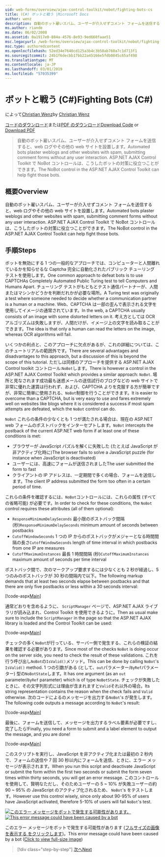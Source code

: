 ```yaml
---
uid: web-forms/overview/ajax-control-toolkit/nobot/fighting-bots-cs
title: (C#) ボットと戦う |Microsoft Docs
author: wenz
description: 自動のボット雇いスパム、ユーザーが介入せずコメント フォームを送信すると、web ログやその他の web サイトを設置します。 ASP.NET AJAX の Con で NoBot コントロール.
ms.author: riande
ms.date: 06/02/2008
ms.assetid: 0a1917e0-884a-4576-8e93-9ed660faae51
msc.legacyurl: /web-forms/overview/ajax-control-toolkit/nobot/fighting-bots-cs
msc.type: authoredcontent
ms.openlocfilehash: 52ed34e7640cd125a3b4c3b50ab760a7c1d713f1
ms.sourcegitcommit: 24b1f6decbb17bb22a45166e5fdb0845c65af498
ms.translationtype: MT
ms.contentlocale: ja-JP
ms.lasthandoff: 03/01/2019
ms.locfileid: "57035399"
---
```

<a name="fighting-bots-c"></a><span data-ttu-id="89bf3-104">ボットと戦う (C#)</span><span class="sxs-lookup"><span data-stu-id="89bf3-104">Fighting Bots (C#)</span></span>
====================
<span data-ttu-id="89bf3-105">によって[Christian Wenz](https://github.com/wenz)</span><span class="sxs-lookup"><span data-stu-id="89bf3-105">by [Christian Wenz](https://github.com/wenz)</span></span>

<span data-ttu-id="89bf3-106">[コードのダウンロード](http://download.microsoft.com/download/9/3/f/93f8daea-bebd-4821-833b-95205389c7d0/NoBot0.cs.zip)または[PDF のダウンロード](http://download.microsoft.com/download/b/6/a/b6ae89ee-df69-4c87-9bfb-ad1eb2b23373/nobot0CS.pdf)</span><span class="sxs-lookup"><span data-stu-id="89bf3-106">[Download Code](http://download.microsoft.com/download/9/3/f/93f8daea-bebd-4821-833b-95205389c7d0/NoBot0.cs.zip) or [Download PDF](http://download.microsoft.com/download/b/6/a/b6ae89ee-df69-4c87-9bfb-ad1eb2b23373/nobot0CS.pdf)</span></span>

> <span data-ttu-id="89bf3-107">自動のボット雇いスパム、ユーザーが介入せずコメント フォームを送信すると、web ログやその他の web サイトを設置します。</span><span class="sxs-lookup"><span data-stu-id="89bf3-107">Automated bots plaster weblogs and other websites with spam, submitting comment forms without any user interaction.</span></span> <span data-ttu-id="89bf3-108">ASP.NET AJAX Control Toolkit で NoBot コントロールは、こうしたボットの対策に役立つことができます。</span><span class="sxs-lookup"><span data-stu-id="89bf3-108">The NoBot control in the ASP.NET AJAX Control Toolkit can help fight those bots.</span></span>


## <a name="overview"></a><span data-ttu-id="89bf3-109">概要</span><span class="sxs-lookup"><span data-stu-id="89bf3-109">Overview</span></span>

<span data-ttu-id="89bf3-110">自動のボット雇いスパム、ユーザーが介入せずコメント フォームを送信すると、web ログやその他の web サイトを設置します。</span><span class="sxs-lookup"><span data-stu-id="89bf3-110">Automated bots plaster weblogs and other websites with spam, submitting comment forms without any user interaction.</span></span> <span data-ttu-id="89bf3-111">ASP.NET AJAX Control Toolkit で NoBot コントロールは、こうしたボットの対策に役立つことができます。</span><span class="sxs-lookup"><span data-stu-id="89bf3-111">The NoBot control in the ASP.NET AJAX Control Toolkit can help fight those bots.</span></span>

## <a name="steps"></a><span data-ttu-id="89bf3-112">手順</span><span class="sxs-lookup"><span data-stu-id="89bf3-112">Steps</span></span>

<span data-ttu-id="89bf3-113">ボットを無効にする 1 つの一般的なアプローチでは、コンピューターと人間離れているかを知らせるな Captcha 完全に自動化されたパブリック チューリング テストを使用します。</span><span class="sxs-lookup"><span data-stu-id="89bf3-113">One common approach to defeat bots is to use CAPTCHAs Completely Automated Public Turing test to tell Computers and Humans Apart.</span></span> <span data-ttu-id="89bf3-114">チューリング テストがもともとテスト通信パートナーが、人間またはマシンかどうかを判断だれかが必要な場所。</span><span class="sxs-lookup"><span data-stu-id="89bf3-114">A Turing test was originally a test where someone needed to decide whether a communication partner is a human or a machine.</span></span> <span data-ttu-id="89bf3-115">Web、CAPTCHA は一部の歪んで表示される文字を使用してイメージの通常されています。</span><span class="sxs-lookup"><span data-stu-id="89bf3-115">In the web, a CAPTCHA usually consists of an image with some distorted letters on it.</span></span> <span data-ttu-id="89bf3-116">考え方としては OCR アルゴリズムは失敗しますが、人間だけが、イメージ上の文字を読み取ることができます。</span><span class="sxs-lookup"><span data-stu-id="89bf3-116">The idea is that only a human can read the letters on the image, whereas OCR algorithms will fail.</span></span>

<span data-ttu-id="89bf3-117">いくつかの利点と、このアプローチに欠点があるが、これの詳細については、このチュートリアルの範囲外です。</span><span class="sxs-lookup"><span data-stu-id="89bf3-117">There are several advantages and disadvantages to this approach, but a discussion of this is beyond the scope of this tutorial.</span></span> <span data-ttu-id="89bf3-118">ただしは同様のアプローチを提供する ASP.NET AJAX Control toolkit コントロール:`NoBot`します。</span><span class="sxs-lookup"><span data-stu-id="89bf3-118">There is however a control in the ASP.NET AJAX Control Toolkit which provides a similar approach: `NoBot`.</span></span> <span data-ttu-id="89bf3-119">場所と見なされます成功最も迷惑メールの送信試行のブログなどの web サイトで非常に優れた運賃は行われず、および、CAPTCHA よりを克服する方が簡単ですが、非常に簡単に使用される、`NoBot`制御を行うことができます。</span><span class="sxs-lookup"><span data-stu-id="89bf3-119">It is easier to overcome than a CAPTCHA, but is very easy to use and fares extremely well on websites like blogs where it is considered a success if most spam attempts are defeated, which the `NoBot` control can do.</span></span>

<span data-ttu-id="89bf3-120">`NoBot` これらの条件の少なくとも 1 つが満たされる場合は、現在の ASP.NET web フォームのポストバックをインターセプトします。</span><span class="sxs-lookup"><span data-stu-id="89bf3-120">`NoBot` intercepts the postback of the current ASP.NET web form if at least one of these conditions is met:</span></span>

- <span data-ttu-id="89bf3-121">ブラウザーが JavaScript パズルを解くに失敗した (たとえば JavaScript が非アクティブ化時に)</span><span class="sxs-lookup"><span data-stu-id="89bf3-121">The browser fails to solve a JavaScript puzzle (for instance when JavaScript is deactivated)</span></span>
- <span data-ttu-id="89bf3-122">ユーザーには、高速にフォームが送信されました</span><span class="sxs-lookup"><span data-stu-id="89bf3-122">The user submitted the form to fast</span></span>
- <span data-ttu-id="89bf3-123">クライアントの IP アドレスは、一定期間で多くの場合、フォームを送信します。</span><span class="sxs-lookup"><span data-stu-id="89bf3-123">The client IP address submitted the form too often in a certain period of time.</span></span>

<span data-ttu-id="89bf3-124">これらの条件を確認するには、`NoBot`コントロールには、これらの属性 (すべての省略可能) が必要です。</span><span class="sxs-lookup"><span data-stu-id="89bf3-124">In order to check for these conditions, the `NoBot` control requires these attributes (all of them optional):</span></span>

- <span data-ttu-id="89bf3-125">`ResponseMinimumDelaySeconds` 最小限のポストバック間隔 (秒)</span><span class="sxs-lookup"><span data-stu-id="89bf3-125">`ResponseMinimumDelaySeconds` minimum amount of seconds between postbacks</span></span>
- <span data-ttu-id="89bf3-126">`CutoffWindowSeconds` 1 つの IP からのポストバックがメジャーとなる時間間隔の長さ</span><span class="sxs-lookup"><span data-stu-id="89bf3-126">`CutoffWindowSeconds` length of time interval in which postbacks from one IP are measures</span></span>
- <span data-ttu-id="89bf3-127">`CutoffMaximumInstances` 最長 1 時間間隔 (秒)</span><span class="sxs-lookup"><span data-stu-id="89bf3-127">`CutoffMaximumInstances` maximum amount of seconds per time interval</span></span>

<span data-ttu-id="89bf3-128">ポストバック間で、次のマークアップ要求するには少なくとも 2 秒が経過し、5 つのみのポストバックが 30 秒の間隔内で以下。</span><span class="sxs-lookup"><span data-stu-id="89bf3-128">The following markup demands that at least two seconds elapse between postbacks and that there are only five postbacks or less within a 30 seconds interval:</span></span>

[!code-aspx[Main](fighting-bots-cs/samples/sample1.aspx)]

<span data-ttu-id="89bf3-129">通常どおりを含めるように、 `ScriptManager`  ページで、ASP.NET AJAX ライブラリが読み込まれ、Control Toolkit を使用できるように。</span><span class="sxs-lookup"><span data-stu-id="89bf3-129">Then as usual make sure to include the `ScriptManager` in the page so that the ASP.NET AJAX library is loaded and the Control Toolkit can be used:</span></span>

[!code-aspx[Main](fighting-bots-cs/samples/sample2.aspx)]

<span data-ttu-id="89bf3-130">チェックの多く`NoBot`が行っている、サーバー側で発生する、これらの検証の結果を確認する必要があります。</span><span class="sxs-lookup"><span data-stu-id="89bf3-130">Since most of the checks `NoBot` is doing occur on the server side, you need to check the result of these validations.</span></span> <span data-ttu-id="89bf3-131">これを行う呼び出し`NoBot`の`IsValid()`メソッド。</span><span class="sxs-lookup"><span data-stu-id="89bf3-131">This can be done by calling `NoBot`'s `IsValid()` method.</span></span> <span data-ttu-id="89bf3-132">1 つの引数がある (として、`out`パラメーター/`ByRef`パラメーター) 型の`NoBotState`します。</span><span class="sxs-lookup"><span data-stu-id="89bf3-132">It has one argument (as an `out` parameter/`ByRef` parameter) which is of type `NoBotState`.</span></span> <span data-ttu-id="89bf3-133">チェックが失敗したときに、その文字列形式には理由が含まれますと`Valid`それ以外の場合。</span><span class="sxs-lookup"><span data-stu-id="89bf3-133">Its string representation contains the reason when the check fails and `Valid` otherwise.</span></span> <span data-ttu-id="89bf3-134">次のコードによるのメッセージを出力する`NoBot`'s が発生します。</span><span class="sxs-lookup"><span data-stu-id="89bf3-134">The following code outputs a message according to `NoBot`'s result:</span></span>

[!code-aspx[Main](fighting-bots-cs/samples/sample3.aspx)]

<span data-ttu-id="89bf3-135">最後に、フォームを送信して、メッセージを出力するラベル要素が必要ですし、完了したら!</span><span class="sxs-lookup"><span data-stu-id="89bf3-135">Finally, you need a form to submit and a label element to output the message, and you are done!</span></span>

[!code-aspx[Main](fighting-bots-cs/samples/sample4.aspx)]

<span data-ttu-id="89bf3-136">このスクリプトを実行し、JavaScript を非アクティブ化または最初の 2 秒内で、フォームの送信や 7 回 30 秒以内にフォームを送信、ときに、エラー メッセージが表示されます。</span><span class="sxs-lookup"><span data-stu-id="89bf3-136">When you run this script and deactivate JavaScript or submit the form within the first two seconds or submit the form seven times within thirty seconds, you will get an error message.</span></span> <span data-ttu-id="89bf3-137">このコントロールを使用して、賢明なただし、そのためユーザーの 5 ~ 10% が失敗ユーザーの約 90 ~ 95% の JavaScript のアクティブ化されるため、 `NoBot`'s をテストします。</span><span class="sxs-lookup"><span data-stu-id="89bf3-137">However use this control wisely, since only about 90-95% of users have JavaScript activated, therefore 5-10% of users will fail `NoBot`'s test.</span></span>


<span data-ttu-id="89bf3-138">[![このエラー メッセージをボットで発生する可能性があります。](fighting-bots-cs/_static/image2.png)](fighting-bots-cs/_static/image1.png)</span><span class="sxs-lookup"><span data-stu-id="89bf3-138">[![This error message could have been caused by a bot](fighting-bots-cs/_static/image2.png)](fighting-bots-cs/_static/image1.png)</span></span>

<span data-ttu-id="89bf3-139">このエラー メッセージをボットで発生する可能性があります ([フルサイズの画像を表示する をクリックします](fighting-bots-cs/_static/image3.png))。</span><span class="sxs-lookup"><span data-stu-id="89bf3-139">This error message could have been caused by a bot ([Click to view full-size image](fighting-bots-cs/_static/image3.png))</span></span>

> [!div class="step-by-step"]
> [<span data-ttu-id="89bf3-140">次へ</span><span class="sxs-lookup"><span data-stu-id="89bf3-140">Next</span></span>](fighting-bots-vb.md)
